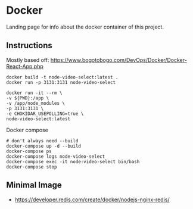 # Docker

Landing page for info about the docker container of this project.

## Instructions

Mostly based off:
https://www.bogotobogo.com/DevOps/Docker/Docker-React-App.php

```
docker build -t node-video-select:latest .
docker run -p 3131:3131 node-video-select

docker run -it --rm \
-v ${PWD}:/app \
-v /app/node_modules \
-p 3131:3131 \
-e CHOKIDAR_USEPOLLING=true \
node-video-select:latest 
```

Docker compose

```
# don't always need --build
docker-compose up -d --build
docker-compose ps
docker-compose logs node-video-select
docker-compose exec -it node-video-select bin/bash
docker-compose stop
```

## Minimal Image

* https://developer.redis.com/create/docker/nodejs-nginx-redis/
